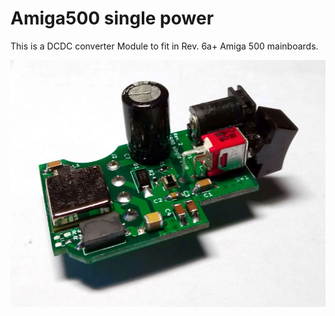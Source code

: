 # Amiga500 single power

This is a DCDC converter Module to fit in Rev. 6a+ Amiga 500 mainboards.

![Board Image](/pix/IMG_20200426_200116_s.jpg)

